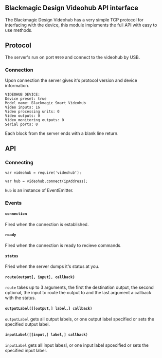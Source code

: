 ## Blackmagic Design Videohub API interface

The Blackmagic Design Videohub has a very simple TCP protocol for interfacing with the device, this module implements the full API with easy to use methods.

## Protocol

The server's run on port `9990` and connect to the videohub by USB.

### Connection

Upon connection the server gives it's protocol version and device information.

```
VIDEOHUB DEVICE: 
Device preset: true
Model name: Blackmagic Smart Videohub
Video inputs: 16
Video processing units: 0
Video outputs: 0
Video monitoring outputs: 0
Serial ports: 0

```

Each block from the server ends with a blank line return.

## API

### Connecting

```
var videohub = require('videohub');

var hub = videohub.connect(ipAddress);

```

`hub` is an instance of EventEmitter.

### Events

#### `connection`

Fired when the connection is established.

#### `ready`

Fired when the connection is ready to recieve commands.

#### `status`

Fried when the server dumps it's status at you.

#### `route(output[, input], callback)`

`route` takes up to 3 arguments, the first the destination output, the second optional, the input to route the output to and the last argument a callback with the status.

#### `outputLabel([[output,] label,] callback)`

`outputLabel` gets all output labels, or one output label specified or sets the specified output label.

#### `inputLabel([[input,] label,] callback)`

`inputLabel` gets all input labesl, or one input label spcecified or sets the specified input label.
